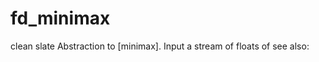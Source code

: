 # fd_minimax 



 

 

clean slate
Abstraction to [minimax]. Input a stream of floats of
see also:


 
